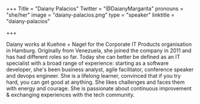 +++
Title = "Daiany Palacios"
Twitter = "@DaianyMargarita"
pronouns = "she/her"
image = "daiany-palacios.png"
type = "speaker"
linktitle = "daiany-palacios"

+++

Daiany works at Kuehne + Nagel for the Corporate IT Products organisation in Hamburg. Originally from Venezuela, she joined the company in 2011 and has had different roles so far. Today she can better be defined as an IT specialist with a broad range of experience: starting as a software developer, she's been business analyst, agile facilitator, conference speaker and devops engineer. She is a lifelong learner, convinced that if you try hard, you can get good at anything. She likes challenges and faces them with energy and courage. She is passionate about continuous improvement & exchanging experiences with the tech community.
